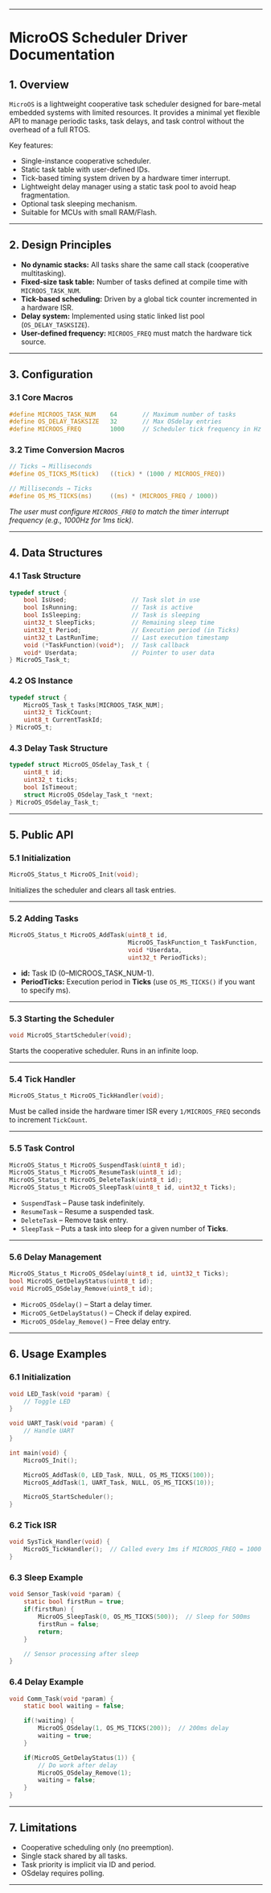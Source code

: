
---

# **MicroOS Scheduler Driver Documentation**

## **1. Overview**

`MicroOS` is a lightweight cooperative task scheduler designed for bare-metal embedded systems with limited resources. It provides a minimal yet flexible API to manage periodic tasks, task delays, and task control without the overhead of a full RTOS.

Key features:

* Single-instance cooperative scheduler.
* Static task table with user-defined IDs.
* Tick-based timing system driven by a hardware timer interrupt.
* Lightweight delay manager using a static task pool to avoid heap fragmentation.
* Optional task sleeping mechanism.
* Suitable for MCUs with small RAM/Flash.

---

## **2. Design Principles**

* **No dynamic stacks:** All tasks share the same call stack (cooperative multitasking).
* **Fixed-size task table:** Number of tasks defined at compile time with `MICROOS_TASK_NUM`.
* **Tick-based scheduling:** Driven by a global tick counter incremented in a hardware ISR.
* **Delay system:** Implemented using static linked list pool (`OS_DELAY_TASKSIZE`).
* **User-defined frequency:** `MICROOS_FREQ` must match the hardware tick source.

---

## **3. Configuration**

### **3.1 Core Macros**

```c
#define MICROOS_TASK_NUM    64       // Maximum number of tasks
#define OS_DELAY_TASKSIZE   32       // Max OSdelay entries
#define MICROOS_FREQ        1000     // Scheduler tick frequency in Hz (must match hardware timer)
```

### **3.2 Time Conversion Macros**

```c
// Ticks → Milliseconds
#define OS_TICKS_MS(tick)   ((tick) * (1000 / MICROOS_FREQ))

// Milliseconds → Ticks
#define OS_MS_TICKS(ms)     ((ms) * (MICROOS_FREQ / 1000))
```

*The user must configure `MICROOS_FREQ` to match the timer interrupt frequency (e.g., 1000Hz for 1ms tick).*

---

## **4. Data Structures**

### **4.1 Task Structure**

```c
typedef struct {
    bool IsUsed;                  // Task slot in use
    bool IsRunning;               // Task is active
    bool IsSleeping;              // Task is sleeping
    uint32_t SleepTicks;          // Remaining sleep time
    uint32_t Period;              // Execution period (in Ticks)
    uint32_t LastRunTime;         // Last execution timestamp
    void (*TaskFunction)(void*);  // Task callback
    void* Userdata;               // Pointer to user data
} MicroOS_Task_t;
```

### **4.2 OS Instance**

```c
typedef struct {
    MicroOS_Task_t Tasks[MICROOS_TASK_NUM];
    uint32_t TickCount;
    uint8_t CurrentTaskId;
} MicroOS_t;
```

### **4.3 Delay Task Structure**

```c
typedef struct MicroOS_OSdelay_Task_t {
    uint8_t id;
    uint32_t ticks;
    bool IsTimeout;
    struct MicroOS_OSdelay_Task_t *next;
} MicroOS_OSdelay_Task_t;
```

---

## **5. Public API**

### **5.1 Initialization**

```c
MicroOS_Status_t MicroOS_Init(void);
```

Initializes the scheduler and clears all task entries.

---

### **5.2 Adding Tasks**

```c
MicroOS_Status_t MicroOS_AddTask(uint8_t id,
                                 MicroOS_TaskFunction_t TaskFunction,
                                 void *Userdata,
                                 uint32_t PeriodTicks);
```

* **id:** Task ID (0–MICROOS\_TASK\_NUM-1).
* **PeriodTicks:** Execution period in **Ticks** (use `OS_MS_TICKS()` if you want to specify ms).

---

### **5.3 Starting the Scheduler**

```c
void MicroOS_StartScheduler(void);
```

Starts the cooperative scheduler. Runs in an infinite loop.

---

### **5.4 Tick Handler**

```c
MicroOS_Status_t MicroOS_TickHandler(void);
```

Must be called inside the hardware timer ISR every `1/MICROOS_FREQ` seconds to increment `TickCount`.

---

### **5.5 Task Control**

```c
MicroOS_Status_t MicroOS_SuspendTask(uint8_t id);
MicroOS_Status_t MicroOS_ResumeTask(uint8_t id);
MicroOS_Status_t MicroOS_DeleteTask(uint8_t id);
MicroOS_Status_t MicroOS_SleepTask(uint8_t id, uint32_t Ticks);
```

* `SuspendTask` – Pause task indefinitely.
* `ResumeTask` – Resume a suspended task.
* `DeleteTask` – Remove task entry.
* `SleepTask` – Puts a task into sleep for a given number of **Ticks**.

---

### **5.6 Delay Management**

```c
MicroOS_Status_t MicroOS_OSdelay(uint8_t id, uint32_t Ticks);
bool MicroOS_GetDelayStatus(uint8_t id);
void MicroOS_OSdelay_Remove(uint8_t id);
```

* `MicroOS_OSdelay()` – Start a delay timer.
* `MicroOS_GetDelayStatus()` – Check if delay expired.
* `MicroOS_OSdelay_Remove()` – Free delay entry.

---

## **6. Usage Examples**

### **6.1 Initialization**

```c
void LED_Task(void *param) {
    // Toggle LED
}

void UART_Task(void *param) {
    // Handle UART
}

int main(void) {
    MicroOS_Init();

    MicroOS_AddTask(0, LED_Task, NULL, OS_MS_TICKS(100));
    MicroOS_AddTask(1, UART_Task, NULL, OS_MS_TICKS(10));

    MicroOS_StartScheduler();
}
```

### **6.2 Tick ISR**

```c
void SysTick_Handler(void) {
    MicroOS_TickHandler();  // Called every 1ms if MICROOS_FREQ = 1000
}
```

### **6.3 Sleep Example**

```c
void Sensor_Task(void *param) {
    static bool firstRun = true;
    if(firstRun) {
        MicroOS_SleepTask(0, OS_MS_TICKS(500));  // Sleep for 500ms
        firstRun = false;
        return;
    }

    // Sensor processing after sleep
}
```

### **6.4 Delay Example**

```c
void Comm_Task(void *param) {
    static bool waiting = false;

    if(!waiting) {
        MicroOS_OSdelay(1, OS_MS_TICKS(200));  // 200ms delay
        waiting = true;
    }

    if(MicroOS_GetDelayStatus(1)) {
        // Do work after delay
        MicroOS_OSdelay_Remove(1);
        waiting = false;
    }
}
```

---

## **7. Limitations**

* Cooperative scheduling only (no preemption).
* Single stack shared by all tasks.
* Task priority is implicit via ID and period.
* OSdelay requires polling.

---

